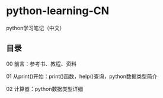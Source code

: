 # python-learning-CN

python学习笔记（中文）

## 目录
00 前言：参考书、教程、资料

01 从print()开始：print()函数，help()查询，python数据类型简介

02 计算器：python数据类型详细
